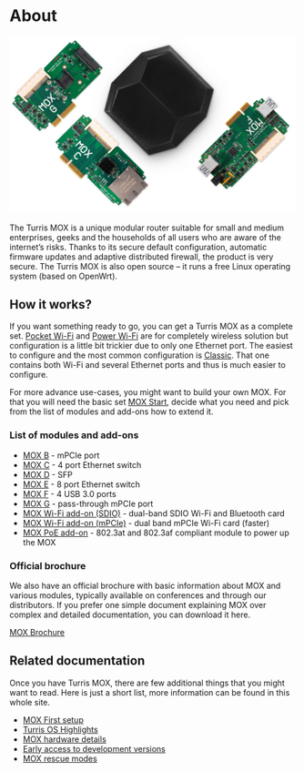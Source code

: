# About

![Turris MOX](mox.jpg)

The Turris MOX is a unique modular router suitable for small and medium
enterprises, geeks and the households of all users who are aware of the
internet’s risks. Thanks to its secure default configuration, automatic
firmware updates and adaptive distributed firewall, the product is very secure.
The Turris MOX is also open source – it runs a free Linux operating system
(based on OpenWrt).

## How it works?

If you want something ready to go, you can get a Turris MOX as a complete set.
[Pocket Wi-Fi](sets/pocketwifi.md) and [Power Wi-Fi](sets/powerwifi.md) are for
completely wireless solution but configuration is a little bit trickier due to
only one Ethernet port. The easiest to configure and the most common
configuration is [Classic](sets/classic.md). That one contains both Wi-Fi and
several Ethernet ports and thus is much easier to configure.

For more advance use-cases, you might want to build your own MOX. For that you
will need the basic set [MOX Start](sets/start.md), decide what you need and pick
from the list of modules and add-ons how to extend it.

### List of modules and add-ons

* [MOX B](modules/b.md) - mPCIe port
* [MOX C](modules/c.md) - 4 port Ethernet switch
* [MOX D](modules/d.md) - SFP
* [MOX E](modules/e.md) - 8 port Ethernet switch
* [MOX F](modules/f.md) - 4 USB 3.0 ports
* [MOX G](modules/g.md) - pass-through mPCIe port
* [MOX Wi-Fi add-on (SDIO)](addons.md#wi-fi-sdio) - dual-band SDIO Wi-Fi and Bluetooth card
* [MOX Wi-Fi add-on (mPCIe)](addons.md#wi-fi-mpcie) - dual band mPCIe Wi-Fi card (faster)
* [MOX PoE add-on](addons.md#poe) - 802.3at and 802.3af compliant module to power up the MOX

### Official brochure

We also have an official brochure with basic information about MOX and various
modules, typically available on conferences and through our distributors. If
you prefer one simple document explaining MOX over complex and detailed
documentation, you can download it here.

[MOX Brochure](MOX_Brochure.pdf)

## Related documentation

Once you have Turris MOX, there are few additional things that you might want
to read. Here is just a short list, more information can be found in this whole
site.

* [MOX First setup](../../basics/first-setup/mox_first_setup.md)
* [Turris OS Highlights](../../basics/highlights.md)
* [MOX hardware details](hw.md)
* [Early access to development versions](../../geek/testing.md)
* [MOX rescue modes](rescue_modes.md)
